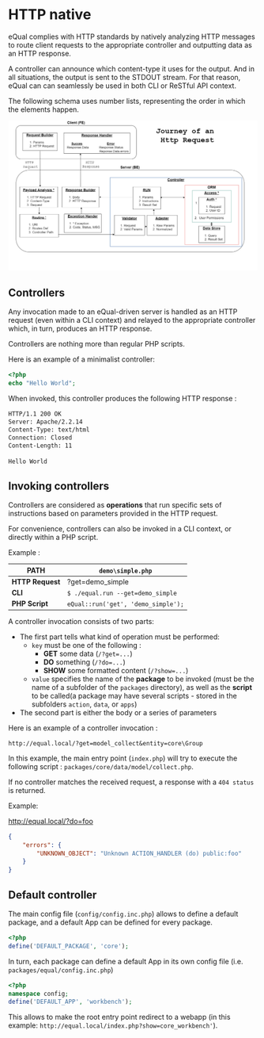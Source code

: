 # HTTP native

eQual complies with HTTP standards by natively analyzing HTTP messages to route client requests to the appropriate controller and outputting data as an HTTP response.

A controller can announce which content-type it uses for the output. And in all situations, the output is sent to the STDOUT stream. For that reason, eQual can can seamlessly be used in both CLI or ReSTful API context.



The following schema uses number lists, representing the order in which the elements happen.

![http-request](../assets/img/http-request.drawio.png)

## Controllers

Any invocation made to an eQual-driven server is handled as an HTTP request (even within a CLI context) and relayed to the appropriate controller which, in turn, produces an HTTP response.

Controllers are nothing more than regular PHP scripts.

Here is an example of a minimalist controller:

```php
<?php
echo "Hello World";
```
When invoked, this controller produces the following HTTP response :
```
HTTP/1.1 200 OK
Server: Apache/2.2.14
Content-Type: text/html
Connection: Closed
Content-Length: 11

Hello World
```



## Invoking controllers

Controllers are considered as **operations** that run specific sets of instructions based on parameters provided in the HTTP request.

For convenience, controllers can also be invoked in a CLI context, or directly within a PHP script.

Example : 

| **PATH** | `demo\simple.php`                                        |
| ---------------- | ------------------------------------------------------- |
| **HTTP Request** | ?get=demo_simple                                        |
| **CLI**          | `$ ./equal.run --get=demo_simple`                       |
| **PHP Script**   | `eQual::run('get', 'demo_simple');` |

A controller invocation consists of two parts: 

* The first part tells what kind of operation must be performed:
    * `key` must be one of the following : 
        * **GET** some data (`/?get=...`)
        * **DO** something (`/?do=...`)
        * **SHOW** some formatted content (`/?show=...`)
    * `value` specifies the name of the **package** to be invoked (must be the name of a subfolder of the `packages` directory), as well as the **script** to be called(a package may have several scripts - stored in the subfolders `action`, `data`, or `apps`)
* The second part is either the body or a series of parameters



Here is an example of a controller invocation :  
``` 
http://equal.local/?get=model_collect&entity=core\Group
```

In this example, the main entry point (`index.php`) will try to execute the following script : `packages/core/data/model/collect.php`.



If no controller matches the received request, a response with a `404 status` is returned.

Example:

http://equal.local/?do=foo
```JSON
{
    "errors": {
        "UNKNOWN_OBJECT": "Unknown ACTION_HANDLER (do) public:foo"
    }
}
```



## Default controller

The main config file (`config/config.inc.php`) allows to define a default package, and a default App can be defined for every package.  


```php
<?php
define('DEFAULT_PACKAGE', 'core');
```

In turn, each package can define a default App in its own config file (i.e. `packages/equal/config.inc.php`)
```php
<?php
namespace config;
define('DEFAULT_APP', 'workbench');
```

This allows to make the root entry point redirect to a webapp (in this example:  `http://equal.local/index.php?show=core_workbench'`).

